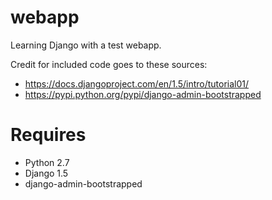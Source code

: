 # webapp
Learning Django with a test webapp.

Credit for included code goes to these sources:
* https://docs.djangoproject.com/en/1.5/intro/tutorial01/
* https://pypi.python.org/pypi/django-admin-bootstrapped

# Requires
* Python 2.7
* Django 1.5
* django-admin-bootstrapped
